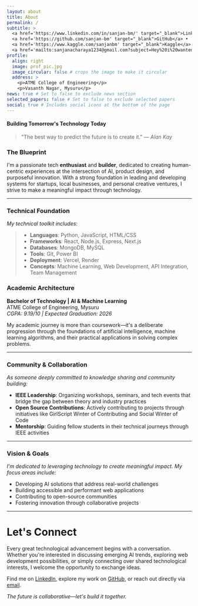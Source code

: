```yaml
---
layout: about
title: About
permalink: /
subtitle: >
  <a href='https://www.linkedin.com/in/sanjan-bm/' target="_blank">LinkedIn</a> •
  <a href='https://github.com/sanjan-bm' target="_blank">GitHub</a> •
  <a href='https://www.kaggle.com/sanjanbm' target="_blank">Kaggle</a> •
  <a href='mailto:sanjanacharaya1234@gmail.com?subject=Hey%20i%20wanted%20to%20talk%20to%20you' target="_blank">Mail me</a>
profile:
  align: right
  image: prof_pic.jpg
  image_circular: false # crops the image to make it circular
  address: >
    <p>ATME College of Engineering</p>
    <p>Vasanth Nagar, Mysuru</p>
news: true # Set to false to exclude news section
selected_papers: false # Set to false to exclude selected papers
social: true # Includes social icons at the bottom of the page
---
```


#### Building Tomorrow's Technology Today

> "The best way to predict the future is to create it." — *Alan Kay*

### **The Blueprint**

I'm a passionate tech **enthusiast** and **builder**, dedicated to creating human-centric experiences at the intersection of AI, product design, and purposeful innovation. With a strong foundation in leading and developing systems for startups, local businesses, and personal creative ventures, I strive to make a meaningful impact through technology.

---

### **Technical Foundation**
*My technical toolkit includes:*

> - **Languages**: Python, JavaScript, HTML/CSS
> - **Frameworks**: React, Node.js, Express, Next.js
> - **Databases**: MongoDB, MySQL
> - **Tools**: Git, Power BI
> - **Deployment**: Vercel, Render
> - **Concepts**: Machine Learning, Web Development, API Integration, Team Management

### **Academic Architecture**

**Bachelor of Technology | AI & Machine Learning**  
ATME College of Engineering, Mysuru  
*CGPA: 9.19/10 | Expected Graduation: 2026*

My academic journey is more than coursework—it's a deliberate progression through the foundations of artificial intelligence, machine learning algorithms, and their practical applications in solving complex problems.

---

### **Community & Collaboration**

*As someone deeply committed to knowledge sharing and community building:*

- **IEEE Leadership**: Organizing workshops, seminars, and tech events that bridge the gap between theory and industry practices
- **Open Source Contributions**: Actively contributing to projects through initiatives like GirlScript Winter of Contributing and Social Winter of Code
- **Mentorship**: Guiding fellow students in their technical journeys through IEEE activities

---

###  **Vision & Goals**

*I'm dedicated to leveraging technology to create meaningful impact. My focus areas include:*

- Developing AI solutions that address real-world challenges
- Building accessible and performant web applications
- Contributing to open-source communities
- Fostering innovation through collaborative projects

---

# Let's Connect

Every great technological advancement begins with a conversation. Whether you're interested in discussing emerging AI trends, exploring web development possibilities, or simply connecting over shared technological interests, I welcome the opportunity to exchange ideas.

Find me on [LinkedIn](https://www.linkedin.com/in/sanjan-bm/), explore my work on [GitHub](https://github.com/sanjan-bm), or reach out directly via [email](mailto:sanjanacharaya1234@gmail.com).

*The future is collaborative—let's build it together.*
